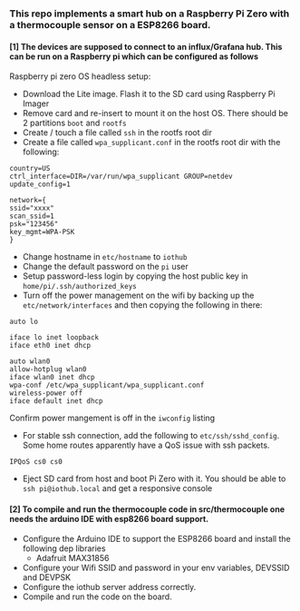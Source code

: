 ### This repo implements a smart hub on a Raspberry Pi Zero with a thermocouple sensor on a ESP8266 board. 


#### [1] The devices are supposed to connect to an influx/Grafana hub. This can be run on a Raspberry pi which can be configured as follows

Raspberry pi zero OS headless setup:
- Download the Lite image. Flash it to the SD card using Raspberry Pi Imager
- Remove card and re-insert to mount it on the host OS. There should be 2 partitions `boot` and `rootfs`
- Create / touch a file called `ssh` in the rootfs root dir
- Create a file called `wpa_supplicant.conf` in the rootfs root dir with the following:
```
country=US
ctrl_interface=DIR=/var/run/wpa_supplicant GROUP=netdev
update_config=1

network={
ssid="xxxx"
scan_ssid=1
psk="123456"
key_mgmt=WPA-PSK
}

```
- Change hostname in `etc/hostname` to `iothub`
- Change the default password on the `pi` user
- Setup password-less login by copying the host public key in `home/pi/.ssh/authorized_keys`
- Turn off the power management on the wifi by backing up the `etc/network/interfaces` and then copying the following in there:
```
auto lo

iface lo inet loopback
iface eth0 inet dhcp

auto wlan0
allow-hotplug wlan0
iface wlan0 inet dhcp
wpa-conf /etc/wpa_supplicant/wpa_supplicant.conf
wireless-power off
iface default inet dhcp
``` 
Confirm power mangement is off in the `iwconfig` listing
- For stable ssh connection, add the following to `etc/ssh/sshd_config`. Some home routes apparently have a QoS issue with ssh packets. 
```
IPQoS cs0 cs0
```
- Eject SD card from host and boot Pi Zero with it. You should be able to `ssh pi@iothub.local` and get a responsive console


#### [2] To compile and run the thermocouple code in src/thermocouple one needs the arduino IDE with esp8266 board support.
- Configure the Arduino IDE to support the ESP8266 board and install the following dep libraries
	- Adafruit MAX31856 
- Configure your Wifi SSID and password in your env variables, DEVSSID and DEVPSK
- Configure the iothub server address correctly. 
- Compile and run the code on the board.



